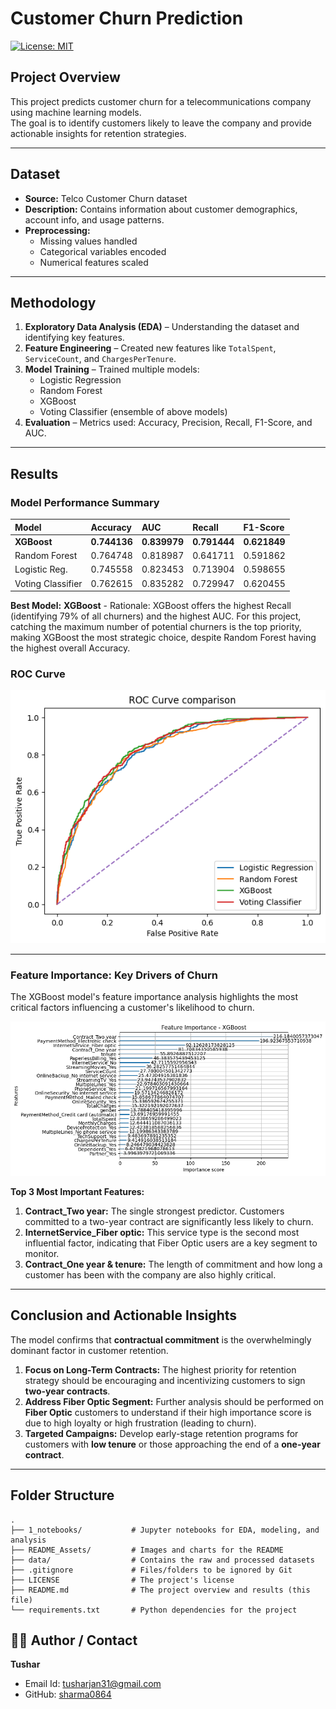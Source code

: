 # Customer Churn Prediction

[![License: MIT](https://img.shields.io/badge/License-MIT-yellow.svg)](LICENSE)

## Project Overview
This project predicts customer churn for a telecommunications company using machine learning models.  
The goal is to identify customers likely to leave the company and provide actionable insights for retention strategies.

---

## Dataset
- **Source:** Telco Customer Churn dataset  
- **Description:** Contains information about customer demographics, account info, and usage patterns.  
- **Preprocessing:**  
  - Missing values handled  
  - Categorical variables encoded  
  - Numerical features scaled  

---

## Methodology
1. **Exploratory Data Analysis (EDA)** – Understanding the dataset and identifying key features.  
2. **Feature Engineering** – Created new features like `TotalSpent`, `ServiceCount`, and `ChargesPerTenure`.  
3. **Model Training** – Trained multiple models:
   - Logistic Regression
   - Random Forest
   - XGBoost
   - Voting Classifier (ensemble of above models)
4. **Evaluation** – Metrics used: Accuracy, Precision, Recall, F1-Score, and AUC.  

---
## Results

### Model Performance Summary
| Model | Accuracy | AUC | Recall | F1-Score |
| :--- | :--- | :--- | :--- | :--- |
| **XGBoost** | **0.744136** | **0.839979** | **0.791444**|**0.621849** |
| Random Forest | 0.764748	| 0.818987 | 0.641711 |	0.591862 |
| Logistic Reg. | 0.745558	| 0.823453 | 0.713904 |	0.598655 |
| Voting Classifier |	0.762615 | 0.835282 | 0.729947 | 0.620455 |

**Best Model:** **XGBoost** - Rationale: XGBoost offers the highest Recall (identifying 79% of all churners) and the highest AUC. For this project, catching the maximum number of potential churners is the top priority, making XGBoost the most strategic choice, despite Random Forest having the highest overall Accuracy.

### ROC Curve
![ROC Curve](README_Assets/Roc-Curve-Comparison.png)

---

### Feature Importance: Key Drivers of Churn

The XGBoost model's feature importance analysis highlights the most critical factors influencing a customer's likelihood to churn.

![Feature Importance](README_Assets/Feature-importance-XGBoost.png)

**Top 3 Most Important Features:**
1.  **Contract_Two year:** The single strongest predictor. Customers committed to a two-year contract are significantly less likely to churn.
2.  **InternetService_Fiber optic:** This service type is the second most influential factor, indicating that Fiber Optic users are a key segment to monitor.
3.  **Contract_One year & tenure:** The length of commitment and how long a customer has been with the company are also highly critical.

---

## Conclusion and Actionable Insights

The model confirms that **contractual commitment** is the overwhelmingly dominant factor in customer retention.

1.  **Focus on Long-Term Contracts:** The highest priority for retention strategy should be encouraging and incentivizing customers to sign **two-year contracts**.
2.  **Address Fiber Optic Segment:** Further analysis should be performed on **Fiber Optic** customers to understand if their high importance score is due to high loyalty or high frustration (leading to churn).
3.  **Targeted Campaigns:** Develop early-stage retention programs for customers with **low tenure** or those approaching the end of a **one-year contract**.

---

##   Folder Structure
```
.
├── 1_notebooks/           # Jupyter notebooks for EDA, modeling, and analysis
├── README_Assets/         # Images and charts for the README
├── data/                  # Contains the raw and processed datasets
├── .gitignore             # Files/folders to be ignored by Git
├── LICENSE                # The project's license
├── README.md              # The project overview and results (this file)
└── requirements.txt       # Python dependencies for the project
```

## 👨‍💻 Author / Contact

   **Tushar**  
-  Email Id: tusharjan31@gmail.com  
-  GitHub: [sharma0864](https://github.com/sharma0864)  
  
